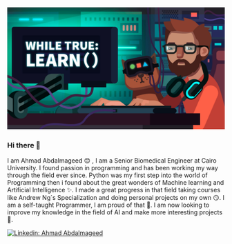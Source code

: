### ![988277](988277.jpg)

### Hi there 👋

I am Ahmad Abdalmageed :blush: , I am a Senior Biomedical Engineer at Cairo University. I found passion in programming and has been working my way through the field ever since. Python was my first step into the world of Programming then i found about the great wonders of Machine learning and Artificial Intelligence :sparkles:. I made a great progress in that field taking courses like Andrew Ng`s Specialization and doing personal projects on my own :smirk:. I am a self-taught Programmer, I am proud of that :muscle:. I am now looking to improve my knowledge in the field of AI and make more interesting projects :raised_hands:.   

[![Linkedin: Ahmad Abdalmageed](https://img.shields.io/badge/-AhmadAbdalmageed-blue?style=flat-square&logo=Linkedin&logoColor=white&link=https://www.linkedin.com/in/ahmed-abdelmageed-134a50151/)](https://www.linkedin.com/in/ahmed-abdelmageed-134a50151/)

<!--
**Ahmad-Abdalmageed/Ahmad-Abdalmageed** is a ✨ _special_ ✨ repository because its `README.md` (this file) appears on your GitHub profile.

Here are some ideas to get you started:

- 🔭 I’m currently working on ...
- 🌱 I’m currently learning ...
- 👯 I’m looking to collaborate on ...
- 🤔 I’m looking for help with ...
- 💬 Ask me about ...
- 📫 How to reach me: ...
- 😄 Pronouns: ...
- ⚡ Fun fact: ...
-->
